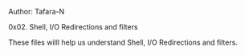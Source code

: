 Author: Tafara-N

0x02. Shell, I/O Redirections and filters

These files willl help us understand Shell, I/O Redirections and filters.
